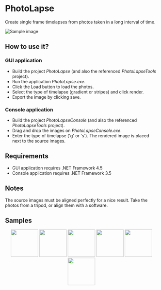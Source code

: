 # PhotoLapse

Create single frame timelapses from photos taken in a long interval of time.

![Sample image](https://raw.githubusercontent.com/hajduakos/PhotoLapse/master/Other/sample.jpg)

## How to use it?

### GUI application
* Build the project *PhotoLapse* (and also the referenced *PhotoLapseTools* project).
* Run the application *PhotoLapse.exe*.
* Click the Load button to load the photos.
* Select the type of timelapse (gradient or stripes) and click render.
* Export the image by clicking save.

### Console application
* Build the project *PhotoLapseConsole* (and also the referenced *PhotoLapseTools* project).
* Drag and drop the images on *PhotoLapseConsole.exe*.
* Enter the type of timelapse ('g' or 's'). The rendered image is placed next to the source images.

## Requirements
* GUI application requires .NET Framework 4.5
* Console application requires .NET Framework 3.5

## Notes
The source images must be aligned perfectly for a nice result. Take the photos from a tripod, or align them with a software.

## Samples
<p align="center">
<a href="https://www.flickr.com/photos/sonic182/15690712193"><img height="90" src="https://farm9.staticflickr.com/8586/15690712193_ea954f8999_m_d.jpg"/></a>
<a href="https://www.flickr.com/photos/sonic182/15798165450"><img height="90" src="https://farm8.staticflickr.com/7528/15798165450_dd29beb2ac_m_d.jpg"/></a>
<a href="https://www.flickr.com/photos/sonic182/15689060644"><img height="90" src="https://farm8.staticflickr.com/7559/15689060644_d8ce20f8fd_m_d.jpg"/></a>
<a href="https://www.flickr.com/photos/sonic182/16124095160"><img height="90" src="https://farm8.staticflickr.com/7565/16124095160_8ba10e6150_m_d.jpg"/></a>
<a href="https://www.flickr.com/photos/sonic182/16211668457"><img height="90" src="https://farm9.staticflickr.com/8627/16211668457_200debd27a_m_d.jpg"/></a>
<a href="https://www.flickr.com/photos/sonic182/16210184030"><img height="90" src="https://farm8.staticflickr.com/7446/16210184030_3d5628d5fa_m_d.jpg"/></a>
</p>

